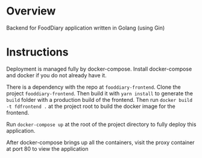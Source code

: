# Overview

Backend for FoodDiary application written in Golang (using Gin)

# Instructions

Deployment is managed fully by docker-compose. Install docker-compose and docker if you do not already have it.

There is a dependency with the repo at `fooddiary-frontend`.
Clone the project `fooddiary-frontend`. Then build it with `yarn install` to generate the `build` folder with a production build of the frontend.
Then run `docker build -t fdfrontend .` at the project root to build the docker image for the frontend.

Run `docker-compose up` at the root of the project directory to fully deploy this application.

After docker-compose brings up all the containers, visit the proxy container at port 80 to view the application
